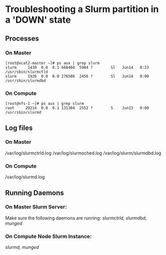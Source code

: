 # Troubleshooting a Slurm partition in a 'DOWN' state

## Processes

### On Master
```
[root@xcat2-master ~]# ps aux | grep slurm
slurm     1439  0.0  0.1 668460  5904 ?        Sl   Jun14   0:23 /usr/sbin/slurmctld
slurm     1926  0.0  0.0 276508  2456 ?        Sl   Jun14   0:00 /usr/sbin/slurmdbd
```

### On Compute
```
[root@nfs-1 ~]# ps aux | grep slurm
root     20214  0.0  0.1 131304  2552 ?        S    Jun13   0:00 /usr/sbin/slurmd
```

## Log files
### On Master
/var/log/slurmctrld.log
/var/log/slurmsched.log
/var/log/slurm/slurmdbd.log

### On Compute
/var/log/slurmd.log

## Running Daemons

### On Master Slurm Server:

Make sure the following daemons are running:
_slurmctrld, slurmdbd, munged_

### On Compute Node Slurm Instance:
_slurmd, munged_
